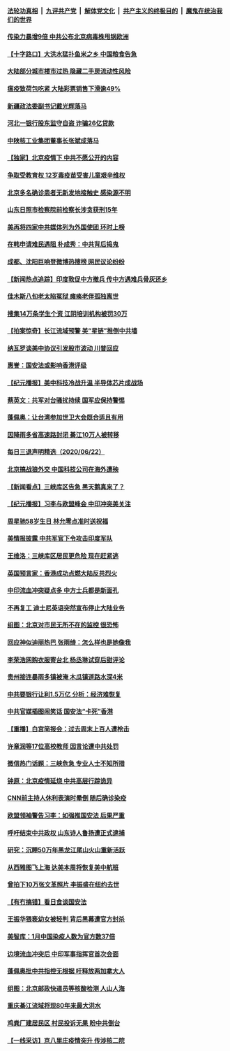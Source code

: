 

####  [法轮功真相](../../../../basic/blob/master/README.md?t=06232202) &nbsp;|&nbsp; [九评共产党](../../../../9ping.md/blob/master/README.md?t=06232202) &nbsp;|&nbsp; [解体党文化](../../../../jtdwh.md/blob/master/README.md?t=06232202)  &nbsp;|&nbsp; [共产主义的终极目的](../../../../gczydzjmd.md/blob/master/README.md?t=06232202) &nbsp;|&nbsp; [魔鬼在统治我们的世界](../../../../mgztzwmdsj.md/blob/master/README.md?t=06232202) 

#### [传染力暴增9倍 中共公布北京病毒株甩锅欧洲](../pages/nsc413/n12205857.md?t=06232202) 

#### [【十字路口】大洪水猛扑鱼米之乡 中国粮食告急](../pages/nsc413/n12205567.md?t=06232202) 

#### [大陆部分城市楼市过热 隐藏二手房流动性风险](../pages/nsc413/n12205653.md?t=06232202) 

#### [瘟疫致荷包吃紧 大陆彩票销售下滑逾49%](../pages/nsc413/n12206485.md?t=06232202) 

#### [新疆政法委副书记戴光辉落马](../pages/nsc413/n12206531.md?t=06232202) 

#### [河北一银行股东监守自盗 诈骗26亿贷款](../pages/nsc413/n12206463.md?t=06232202) 

#### [中陕核工业集团董事长张斌成落马](../pages/nsc413/n12206334.md?t=06232202) 

#### [【独家】北京疫情下 中共不愿公开的内容](../pages/nsc413/n12203800.md?t=06232202) 

#### [争取受教育权 12岁毒疫苗受害儿童艰辛维权](../pages/nsc413/n12206110.md?t=06232202) 

#### [北京多名确诊患者无新发地接触史 感染源不明](../pages/nsc413/n12205899.md?t=06232202) 

#### [山东日照市检察院前检察长涉贪获刑15年](../pages/nsc413/n12206190.md?t=06232202) 

#### [美再将四家中共媒体列为外国使团 环时上榜](../pages/nsc413/n12205059.md?t=06232202) 


#### [在韩申请难民遇阻 朴成秀：中共背后捣鬼](../pages/nsc413/n12205974.md?t=06232202) 

#### [成都、沈阳巨响登微博热搜榜 网民议论纷纷](../pages/nsc413/n12206016.md?t=06232202) 

#### [【新闻热点追踪】印度敦促中方撤兵 传中方遇难兵骨灰还乡](../pages/nsc413/n12206059.md?t=06232202) 

#### [佳木斯八旬老太陷冤狱 瘫痪老伴孤独离世](../pages/nsc413/n12203870.md?t=06232202) 

#### [搜集14万条学生个资 江阴培训机构被罚30万](../pages/nsc413/n12205642.md?t=06232202) 

#### [【拍案惊奇】长江流域预警 美“星链”推倒中共墙](../pages/nsc413/n12205562.md?t=06232202) 

#### [纳瓦罗谈美中协议引发股市波动 川普回应](../pages/nsc413/n12205543.md?t=06232202) 

#### [惠誉：国安法或影响香港评级](../pages/nsc413/n12205433.md?t=06232202) 

#### [【纪元播报】美中科技冷战升温 半导体芯片成战场](../pages/nsc413/n12205588.md?t=06232202) 

#### [蔡英文：共军对台骚扰持续 国军应保持警惕](../pages/nsc413/n12205629.md?t=06232202) 

#### [蓬佩奥：让台湾参加世卫大会既合适且有用](../pages/nsc413/n12205571.md?t=06232202) 

#### [因降雨多省高速路封闭 綦江10万人被转移](../pages/nsc413/n12205606.md?t=06232202) 

#### [每日三退声明精选（2020/06/22）](../pages/nsc413/n12205534.md?t=06232202) 

#### [北京搞战狼外交 中国科技公司在海外遭殃](../pages/nsc413/n12204846.md?t=06232202) 

#### [【新闻看点】三峡库区告急 黑天鹅真来了？](../pages/nsc413/n12205008.md?t=06232202) 

#### [【纪元播报】习李与欧盟峰会 中印冲突美关注](../pages/nsc413/n12205264.md?t=06232202) 

#### [周星驰58岁生日 林允零点准时送祝福](../pages/nsc413/n12205203.md?t=06232202) 

#### [美情报披露 中共军官下令攻击印度军队](../pages/nsc413/n12205206.md?t=06232202) 

#### [王维洛：三峡库区居民更危险 现在赶紧逃](../pages/nsc413/n12205132.md?t=06232202) 

#### [英国预言家：香港成功点燃大陆反共烈火](../pages/nsc413/n12205226.md?t=06232202) 

#### [中印流血冲突疑点多 中方士兵都是新面孔](../pages/nsc413/n12205147.md?t=06232202) 

#### [不再复工 迪士尼英语突然宣布停止大陆业务](../pages/nsc413/n12205053.md?t=06232202) 

#### [组图：北京对市民无所不在的监控 很恐怖](../pages/nsc413/n12204898.md?t=06232202) 

#### [回应神似迪丽热巴 张雨绮：怎么样也是她像我](../pages/nsc413/n12205054.md?t=06232202) 

#### [李荣浩网购衣服寄台北 杨丞琳试穿后甜评论](../pages/nsc413/n12204710.md?t=06232202) 

#### [贵州接连暴雨多镇被淹 木瓜镇道路水深4米](../pages/nsc413/n12205057.md?t=06232202) 

#### [中共要银行让利1.5万亿 分析：经济难恢复](../pages/nsc413/n12204796.md?t=06232202) 

#### [中共官媒插图闹笑话 国安法“卡死”香港](../pages/nsc413/n12204819.md?t=06232202) 

#### [【重播】白宫简报会：过去周末上百人遭枪击](../pages/nsc413/n12204458.md?t=06232202) 

#### [许章润等17位高校教师 因言论遭中共处罚](../pages/nsc413/n12204547.md?t=06232202) 

#### [微信热门话题：三峡危急 专业人士不知所措](../pages/nsc413/n12204378.md?t=06232202) 

#### [钟原：北京疫情延烧 中共高层行踪诡异](../pages/nsc413/n12204828.md?t=06232202) 

#### [CNN前主持人休利表演时晕倒 随后确诊染疫](../pages/nsc413/n12204739.md?t=06232202) 

#### [欧盟领袖警告习李：如强推国安法 后果严重](../pages/nsc413/n12204750.md?t=06232202) 

#### [呼吁结束中共政权 山东诗人鲁扬遭正式逮捕](../pages/nsc413/n12204751.md?t=06232202) 

#### [研究：沉睡50万年黑龙江尾山火山重新活跃](../pages/nsc413/n12204479.md?t=06232202) 

#### [从西雅图飞上海 达美本周将恢复美中航班](../pages/nsc413/n12204640.md?t=06232202) 

#### [曾拍下10万张文革照片 李振盛在纽约去世](../pages/nsc413/n12204723.md?t=06232202) 

#### [【有冇搞错】看日食谈国安法](../pages/nsc413/n12204691.md?t=06232202) 

#### [王振华猥亵幼女被轻判 背后黑幕遭官方封杀](../pages/nsc413/n12204450.md?t=06232202) 

#### [美智库：1月中国染疫人数为官方数37倍](../pages/nsc413/n12204650.md?t=06232202) 

#### [边境流血冲突后 中印军事指挥官首次会面](../pages/nsc413/n12204638.md?t=06232202) 

#### [蓬佩奥批中共指控无根据 吁释放两加拿大人](../pages/nsc413/n12204564.md?t=06232202) 

#### [组图：北京邮政快递员等核酸检测 人山人海](../pages/nsc413/n12204212.md?t=06232202) 

#### [重庆綦江流域将现80年来最大洪水](../pages/nsc413/n12203735.md?t=06232202) 

#### [鸡粪厂建居民区 村民投诉无果 盼中共倒台](../pages/nsc413/n12204304.md?t=06232202) 

#### [【一线采访】京八里庄疫情突升 传涉核二院](../pages/nsc413/n12204209.md?t=06232202) 

